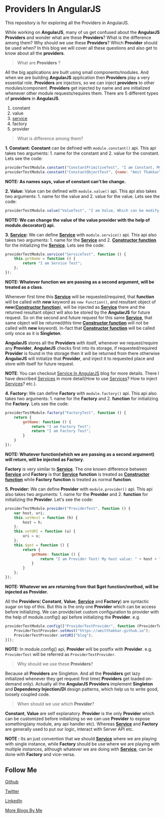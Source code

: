 Providers In AngularJS
======================

This repository is for exploring all the Providers in AngularJS.

While working on **AngularJS**, many of us get confused about the **AngularJS** **Providers** and wonder what are these **Providers**? What is the difference among them? Why should we use these **Providers**? Which **Provider** should be used when? In this blog we will cover all these questions and also get to know about all the **providers**.

> What are **Providers** ?

All the big applications are built using small components/modules. And when we are building **AngularJS** application then **Providers** play a very essential role. **Providers** are injectors, so we can inject **providers** to other modules/component. **Providers** get injected by name and are initialized whenever other module requests/requires them. There are 5 different types of **providers** in **AngularJS**.

1. constant
2. value
3. [service](https://amitthakkar.github.io/Service-In-AngularJS/)
4. factory
5. provider

> What is difference among them?

**1. Constant:** **Constant** can be defined with `module.constant()` api. This api takes two arguments: 1. name for the constant and 2. value for the constant. Lets see the code:

```JavaScript
providerTestModule.constant("ConstantPrimitiveTest", "I am Constant, My value can't be changed.");
providerTestModule.constant("ConstantObjectTest", {name: "Amit Thakkar", age: 23});
```

**NOTE: As names says, value of constant can't be change.**

**2. Value:** Value can be defined with `module.value()` api. This api also takes two arguments: 1. name for the value and 2. value for the value. Lets see the code:

```JavaScript
providerTestModule.value("ValueTest", "I am Value, Which can be modify.");
```

**NOTE: We can change the value of the value provider with the help of module.decorator() api.**

**3. [Service](https://amitthakkar.github.io/Service-In-AngularJS/):** We can define **[Service](https://amitthakkar.github.io/Service-In-AngularJS/)** with `module.service()` api. This api also takes two arguments: 1. name for the **[Service](https://amitthakkar.github.io/Service-In-AngularJS/)** and 2. [**Constructor function**](https://amitthakkar.github.io/Constructor-Pattern/) for the initializing the **[Service](https://amitthakkar.github.io/Service-In-AngularJS/)**. Lets see the code:

```JavaScript
providerTestModule.service("ServiceTest", function () {
    this.getName = function () {
        return "I am Service Test";
    };
});
```

**NOTE: Whatever function we are passing as a second argument, will be treated as a class**.

Whenever first time this **[Service](https://amitthakkar.github.io/Service-In-AngularJS/)** will be requested/required, that **function** will be called with **new** keyword as `new Function()`, and resultant object of **new**([**Constructor function**](https://amitthakkar.github.io/Constructor-Pattern/)), will be injected as **[Service](https://amitthakkar.github.io/Service-In-AngularJS/)** there and the returned resultant object will also be stored by the **AngularJS** for future request. So on the second and future request for this same **[Service](https://amitthakkar.github.io/Service-In-AngularJS/)**, that same object will be returned(this time [**Constructor function**](https://amitthakkar.github.io/Constructor-Pattern/) will not be called with **new** keyword). In-fact that [**Constructor function**](https://amitthakkar.github.io/Constructor-Pattern/) will be called only once as it is **Singleton**.

**AngularJS** stores all the **Providers** with itself, whenever we request/require any **Provider**, **AngularJS** checks first into its storage, if requested/required **Provider** is found in the storage then it will be returned from there otherwise **AngularJS** will initialize that **Provider**, and inject it to requested place and store with itself for future request.

**NOTE**: You can checkout [Service In AngularJS](https://amitthakkar.github.io/Service-In-AngularJS/) blog for more details. There I have described [Services](https://amitthakkar.github.io/Service-In-AngularJS/) in more detail(How to use [Services](https://amitthakkar.github.io/Constructor-Pattern/)? How to inject [Services](https://amitthakkar.github.io/Constructor-Pattern/)? etc.).

**4. Factory:** We can define **Factory** with `module.factory()` api. This api also takes two arguments: 1. name for the **Factory** and 2. **function** for initializing the **Factory**. Lets see the code:

```JavaScript
providerTestModule.factory("FactoryTest", function () {
    return {
        getName: function () {
            return "I am Factory Test";
            return "I am Factory Test";
        }
    }
});
```

**NOTE: Whatever function(which we are passing as a second argument) will return, will be injected as Factory**.

**Factory** is very similar to **[Service](https://amitthakkar.github.io/Service-In-AngularJS/)**. The one known difference between **[Service](https://amitthakkar.github.io/Service-In-AngularJS/)** and **Factory** is that **[Service](https://amitthakkar.github.io/Service-In-AngularJS/)** **function** is treated as [**Constructor function**](https://amitthakkar.github.io/Constructor-Pattern/) while **Factory** **function** is treated as normal **function**.

**5. Provider:** We can define **Provider** with `module.provider()` api. This api also takes two arguments: 1. name for the **Provider** and 2. **function** for initializing the **Provider**. Let's see the code:

```JavaScript
providerTestModule.provider("ProviderTest", function () {
    var host, uri;
    this.setHost = function (h) {
        host = h;
    };
    this.setURI = function (u) {
        uri = u;
    };
    this.$get = function () {
        return {
            getName: function () {
                return "I am Provider Test! My host value: " + host + " and URI value: " + uri;
            }
        }
    };
});
```

**NOTE: Whatever we are returning from that $get function/method, will be injected as Provider.**

All the **Providers**( **Constant**, **Value**, **[Service](https://amitthakkar.github.io/Service-In-AngularJS/)** and **Factory**) are syntactic sugar on top of this. But this is the only one **Provider** which can be access before initializing. We can provide/set custom configuration to provider with the help of module.config() api before initializing the **Provider**. e.g.

```JavaScript
providerTestModule.config(["ProviderTestProvider", function (ProviderTestProvider) {
    ProviderTestProvider.setHost("https://amitthakkar.github.io");
    ProviderTestProvider.setURI("blog");
}]);
```

**NOTE:** In module.config() api, **Provider** will be postfix with **Provider**. e.g. `ProviderTest` will be referred as `ProviderTestProvider`.

> Why should we use these **Providers**?

Because all **Providers** are Singleton. And all the **Providers** get lazy initialized whenever they get request first time( **Providers** get loaded on-demand only). Actually all the **AngularJS Providers** implement **Singleton** and **Dependency Injection/DI** design patterns, which help us to write good, loosely coupled code.

> When should we use which **Provider**?

**Constant**, **Value** are self explanatory. **Provider** is the only **Provider** which can be customized before initializing so we can use **Provider** to expose something(any module, any api handler etc). Whereas **[Service](https://amitthakkar.github.io/Service-In-AngularJS/)** and **Factory** are generally used to put our logic, interact with Server API etc.

**NOTE :** Its an just convention that we should **[Service](https://amitthakkar.github.io/Service-In-AngularJS/)** where we are playing with single instance, while **Factory** should be use where we are playing with multiple instances, although whatever we are doing with **[Service](https://amitthakkar.github.io/Service-In-AngularJS/)**, can be done with **Factory** and vice-versa.

Follow Me
---
[Github](https://github.com/AmitThakkar)

[Twitter](https://twitter.com/amit_thakkar01)

[LinkedIn](https://in.linkedin.com/in/amitthakkar01)

[More Blogs By Me](http://amitthakkar.github.io/)